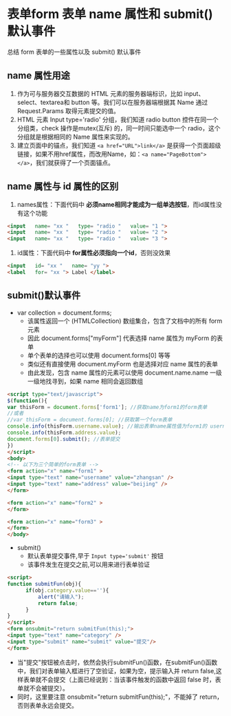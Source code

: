 # 表单form 表单 name 属性和 submit() 默认事件

总结 form 表单的一些属性以及 submit() 默认事件

## name 属性用途

1. 作为可与服务器交互数据的 HTML 元素的服务器端标识，比如 input、select、textarea和 button 等。我们可以在服务器端根据其 Name 通过 Request.Params 取得元素提交的值。
1. HTML 元素 Input type='radio' 分组，我们知道 radio button 控件在同一个分组类，check 操作是mutex(互斥) 的，同一时间只能选中一个 radio，这个分组就是根据相同的 Name 属性来实现的。
1. 建立页面中的锚点，我们知道 `<a href="URL">link</a>` 是获得一个页面超级链接，如果不用href属性，而改用Name，如：`<a name="PageBottom"></a>`，我们就获得了一个页面锚点。

## name 属性与 id 属性的区别

1. names属性：下面代码中 **必须name相同才能成为一组单选按钮**，而id属性没有这个功能

```html
<input   name= "xx "   type= "radio "   value= "1 ">
<input   name= "xx "   type= "radio "   value= "2 ">
<input   name= "xx "   type= "radio "   value= "3 ">
```

1. id属性：下面代码中 **for属性必须指向一个id**，否则没效果

```html
<input   id= "xx "   name= "yy ">
<label   for= "xx "> Label </label>
```

## submit()默认事件

- var collection = document.forms;
  - 该属性返回一个 (HTMLCollection) 数组集合，包含了文档中的所有 form 元素
  - 因此 document.forms["myForm"] 代表选择 name 属性为 myForm 的表单
  - 单个表单的选择也可以使用 document.forms[0] 等等
  - 类似还有直接使用 document.myForm 也是选择对应 name 属性的表单
  - 由此发现，包含 name 属性的元素可以使用 document.name.name 一级一级地找寻到，如果 name 相同会返回数组

```html
<script type="text/javascript">
$(function(){
var thisForm = document.forms['form1']; //获取name为form1的form表单
//或者
//var thisForm = document.forms[0]; //获取第一个form表单
console.info(thisForm.username.value); //输出表单name属性值为form1的 username 的值
console.info(thisForm.address.value);
document.forms[0].submit(); //表单提交
})
</script>
<body>
<!-- 以下为三个简单的form表单 -->
<form action="x" name="form1" >
<input type="text" name="username" value="zhangsan" />
<input type="text" name="address" value="beijing" />
</form>

<form action="x" name="form2" >
</form>

<form action="x" name="form3" >
</form>
</body>
```

- submit()
  - 默认表单提交事件,早于 `Input type='submit'` 按钮
  - 该事件发生在提交之前,可以用来进行表单验证

```html
<script>
function submitFun(obj){
      if(obj.category.value==''){
          alert("请输入");
          return false;
      }
}
</script>
<form onsubmit="return submitFun(this);">
<input type="text" name="category" />
<input type="submit" name="submit" value="提交"/>
</form>
```

- 当"提交"按钮被点击时，依然会执行submitFun()函数，在submitFun()函数中，我们对表单输入框进行了空验证，如果为空，提示输入并 return false,这样表单就不会提交（上面已经说到：当该事件触发的函数中返回 false 时，表单就不会被提交）。
- 同时，这里要注意 onsubmit="return submitFun(this);"，不能掉了 return，否则表单永远会提交。

